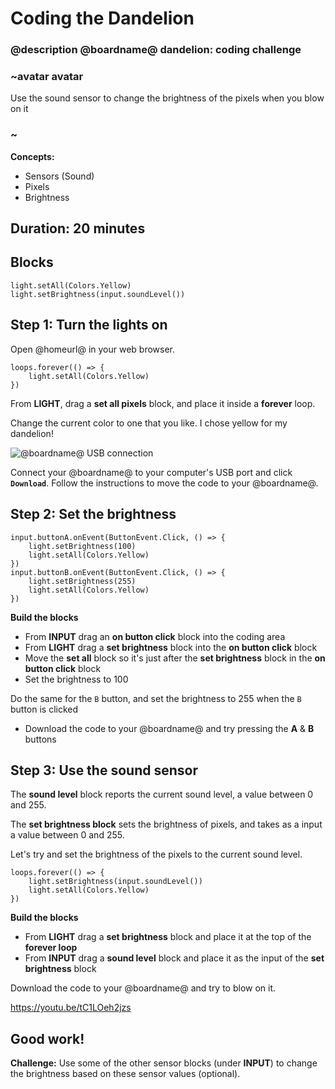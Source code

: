 # Coding the Dandelion
### @description @boardname@ dandelion: coding challenge

### ~avatar avatar
Use the sound sensor to change the brightness of the pixels when you blow on it
### ~

**Concepts:**
  * Sensors (Sound)
  * Pixels
  * Brightness

## Duration: 20 minutes

## Blocks

```cards
light.setAll(Colors.Yellow)
light.setBrightness(input.soundLevel())
```

## Step 1: Turn the lights on
Open @homeurl@ in your web browser.

```blocks
loops.forever(() => {
    light.setAll(Colors.Yellow)
})
```

From **LIGHT**, drag a **set all pixels** block, and place it inside a **forever** loop.

Change the current color to one that you like. I chose yellow for my dandelion!

![@boardname@ USB connection](/static/cp/projects/dandelion/connect.jpg)

Connect your @boardname@ to your computer's USB port and click **`Download`**.
Follow the instructions to move the code to your @boardname@.

## Step 2: Set the brightness
```blocks
input.buttonA.onEvent(ButtonEvent.Click, () => {
    light.setBrightness(100)
    light.setAll(Colors.Yellow)
})
input.buttonB.onEvent(ButtonEvent.Click, () => {
    light.setBrightness(255)
    light.setAll(Colors.Yellow)
})
```
**Build the blocks**
  * From **INPUT** drag an **on button click** block into the coding area
  * From **LIGHT** drag a **set brightness** block into the **on button click** block
  * Move the **set all** block so it's just after the **set brightness** block in the **on button click** block
  * Set the brightness to 100

Do the same for the `B` button, and set the brightness to 255 when the `B` button is clicked

  * Download the code to your @boardname@ and try pressing the **A** & **B** buttons

## Step 3: Use the sound sensor

The **sound level** block reports the current sound level, a value between 0 and 255.

The **set brightness block** sets the brightness of pixels, and takes as a input a value between 0 and 255. 

Let's try and set the brightness of the pixels to the current sound level.

```blocks
loops.forever(() => {
    light.setBrightness(input.soundLevel())
    light.setAll(Colors.Yellow)
})
```

**Build the blocks**
  * From **LIGHT** drag a **set brightness** block and place it at the top of the **forever loop**
  * From **INPUT** drag a **sound level** block and place it as the input of the **set brightness** block

Download the code to your @boardname@ and try to blow on it.

https://youtu.be/tC1LOeh2jzs

## Good work!
**Challenge:** Use some of the other sensor blocks (under **INPUT**) to change the brightness based on these sensor values (optional).
